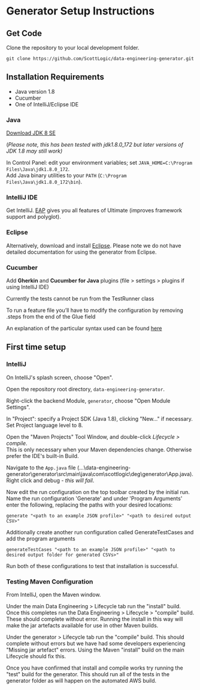 # Generator Setup Instructions

## Get Code

Clone the repository to your local development folder.

```
git clone https://github.com/ScottLogic/data-engineering-generator.git 
```

## Installation Requirements

* Java version 1.8
* Cucumber
* One of IntelliJ/Eclipse IDE 

### Java

[Download JDK 8 SE](http://www.oracle.com/technetwork/java/javase/downloads/jdk8-downloads-2133151.html) 

(*Please note, this has been tested with jdk1.8.0_172 but later versions of JDK 1.8 may still work)*

In Control Panel: edit your environment variables; set `JAVA_HOME=C:\Program Files\Java\jdk1.8.0_172`.  
Add Java binary utilities to your `PATH` (`C:\Program Files\Java\jdk1.8.0_172\bin`).

### IntelliJ IDE

Get IntelliJ. [EAP](https://www.jetbrains.com/idea/nextversion/) gives you all features of Ultimate (improves framework support and polyglot).

### Eclipse

Alternatively, download and install [Eclipse](https://www.eclipse.org/downloads/). Please note we do not have detailed documentation for using the generator from Eclipse.

### Cucumber

Add **Gherkin** and **Cucumber for Java** plugins (file > settings > plugins if using IntelliJ IDE) 

Currently the tests cannot be run from the TestRunner class

To run a feature file you’ll have to modify the configuration by removing .steps from the end of the Glue field 

An explanation of the particular syntax used can be found [here](https://github.com/ScottLogic/data-engineering-generator/blob/master/docs/CucumberSyntax.md) 

## First time setup

### IntelliJ

On IntelliJ's splash screen, choose "Open".

Open the repository root directory, `data-engineering-generator`.

Right-click the backend Module, `generator`, choose "Open Module Settings".

In "Project": specify a Project SDK (Java 1.8), clicking "New..." if necessary.  
Set Project language level to 8.

Open the "Maven Projects" Tool Window, and double-click _Lifecycle > compile_.  
This is only necessary when your Maven dependencies change. Otherwise prefer the IDE's built-in Build.

Navigate to the `App.java` file (...\data-engineering-generator\generator\src\main\java\com\scottlogic\deg\generator\App.java). Right click and debug - *this will fail*.

Now edit the run configuration on the top toolbar created by the initial run. Name the run configuration 'Generate' and under 'Program Arguments' enter the following, replacing the paths with your desired locations:

```
generate "<path to an example JSON profile>" "<path to desired output CSV>"
```

Additionally create another run configuration called GenerateTestCases and add the program arguments

```
generateTestCases "<path to an example JSON profile>" "<path to desired output folder for generated CSVs>"
```

Run both of these configurations to test that installation is successful.

### Testing Maven Configuration

From IntelliJ, open the Maven window.

Under the main Data Engineering > Lifecycle tab run the "install" build. Once this completes run the Data Engineering > Lifecycle > "compile" build. These should complete without error. Running the install in this way will make the jar artefacts available for use in other Maven builds.

Under the generator > Lifecycle tab run the "compile" build. This should complete without errors but we have had some developers experiencing "Missing jar artefact" errors. Using the Maven "install" build on the main Lifecycle should fix this.

Once you have confirmed that install and compile works try running the "test" build for the generator. This should run all of the tests in the generator folder as will happen on the automated AWS build. 
